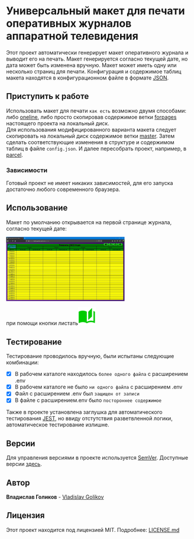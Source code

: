 # Универсальный макет для печати оперативных журналов аппаратной телевидения

Этот проект автоматически генерирует макет оперативного журнала и выводит его на печать.
Макет генерируется согласно текущей дате, но дата может быть изменена вручную.
Макет может иметь одну или несколько страниц для печати. Конфигурация и содержимое
таблиц макета находятся в конфигурационном файле в формате
[JSON](https://developer.mozilla.org/ru/docs/Web/JavaScript/Reference/Global_Objects/JSON).

## Приступить к работе

Использовать макет для печати `как есть` возможно двумя способами: либо
[oneline](https://vladislavgolikov.github.io/journal/), либо просто скопировав
содержимое ветки [forpages](https://github.com/VladislavGolikov/journal/tree/forpages)
 настоящего проекта на локальный диск.<br>
Для использования модифицированного варианта макета следует скопировать на локальный
диск содержимое ветки [master](https://github.com/VladislavGolikov/journal/tree/master).
 Затем сделать соответствующие изменения в структуре и содержимом таблиц в файле
 `config.json`. И далее пересобрать проект, например, в [parcel](https://github.com/parcel-bundler/parcel).


### Зависимости

Готовый проект не имеет никаких зависимостей, для его запуска достаточно любого современного браузера.

## Использование

Макет по умолчанию открывается на первой странице журнала, согласно текущей дате:

<img src="examples/page1.jpg" alt="первая страница журнала" width="320" >

при помощи кнопки листать![листать](examples/page.svg)


## Тестирование

Тестирование проводилось вручную, были испытаны следующие комбинации:
- [X] В рабочем каталоге находилось `более одного файла` с расширением .env
- [X] В рабочем каталоге не было `ни одного файла` с расширением .env
- [X] Файл с расширением .env был `защищен от записи`
- [X] В файле с расширением.env было `постороннее содержимое`

Также в проекте установлена заглушка для автоматического тестирования [JEST](https://github.com/facebook/jest),
но ввиду отстутствия разветвленной логики, автоматическое тестирование излишне.


## Версии

Для управления версиями в проекте используется [SemVer](http://semver.org/).
 Доступные версии [здесь](https://github.com/VladislavGolikov/SwitchingEnvironmentFiles/tags).

## Автор

**Владислав Голиков** - [Vladislav Golikov](https://github.com/VladislavGolikov)

## Лицензия

Этот проект находится под лицензией MIT. Подробнее: [LICENSE.md](LICENSE.md)

<!---
## Благодарности
будут потом... пока рано

* Hat tip to anyone whose code was used
* Inspiration
* etc
-->
